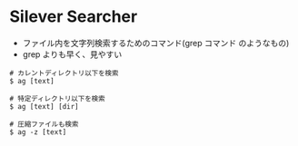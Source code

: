# Silever Searcher

- ファイル内を文字列検索するためのコマンド(grep コマンド のようなもの)
- grep よりも早く、見やすい

```
# カレントディレクトリ以下を検索
$ ag [text]

# 特定ディレクトリ以下を検索
$ ag [text] [dir]

# 圧縮ファイルも検索
$ ag -z [text]
```
